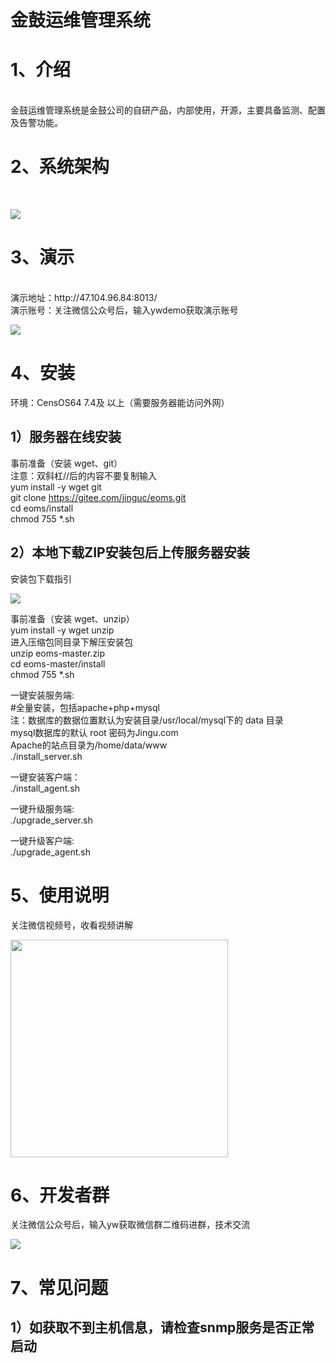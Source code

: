 # 金鼓运维管理系统

# 1、介绍
<br>
金鼓运维管理系统是金鼓公司的自研产品，内部使用，开源，主要具备监测、配置及告警功能。

# 2、系统架构
<br>
<p style="align:left;"><img src="https://www.jinguc.com/oms/img/xtjg.png"></p>

# 3、演示
<br>
演示地址：http://47.104.96.84:8013/<br>
演示账号：关注微信公众号后，输入ywdemo获取演示账号<br>
<p style="align:left;"><img src="https://www.jinguc.com/oms/img/gzh.png"></p>

# 4、安装
环境：CensOS64 7.4及 以上（需要服务器能访问外网）<br>
## 1）服务器在线安装<br>
事前准备（安装 wget、git）<br>
注意：双斜杠//后的内容不要复制输入<br>
yum install -y wget git<br>
git clone https://gitee.com/jinguc/eoms.git<br>
cd eoms/install<br>
chmod 755  *.sh<br>

## 2）本地下载ZIP安装包后上传服务器安装<br>
安装包下载指引<br>
<p style="align:left;"><img src="https://www.jinguc.com/oms/img/download_zip.png"></p>
事前准备（安装 wget、unzip）<br>
yum install -y wget unzip<br>
进入压缩包同目录下解压安装包<br>
unzip eoms-master.zip<br>
cd eoms-master/install<br>
chmod 755  *.sh<br>

一键安装服务端:<br>
#全量安装，包括apache+php+mysql<br>
注：数据库的数据位置默认为安装目录/usr/local/mysql下的 data 目录<br>
      mysql数据库的默认 root 密码为Jingu.com<br>
      Apache的站点目录为/home/data/www<br>
./install_server.sh<br>

一键安装客户端：<br>
./install_agent.sh<br>

一键升级服务端:<br>
./upgrade_server.sh<br>

一键升级客户端:<br>
./upgrade_agent.sh<br>
<p>

# 5、使用说明
关注微信视频号，收看视频讲解<br>
<p style="align:left;"><img src="https://www.jinguc.com/oms/img/sph.png" width="348"></p>
<p>

# 6、开发者群
关注微信公众号后，输入yw获取微信群二维码进群，技术交流<br>
<p style="align:left;"><img src="https://www.jinguc.com/oms/img/kfq.png"></p>

# 7、常见问题
## 1）如获取不到主机信息，请检查snmp服务是否正常启动<br>


